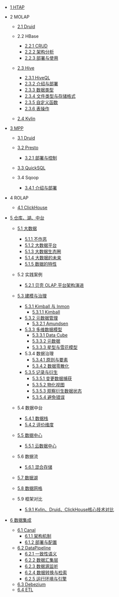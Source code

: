   - [1 HTAP](/HTAP/README.md)
    
  - 2 MOLAP
    - [2.1 Druid](/MOLAP/Druid/README.md)
      
    - 2.2 HBase
      - [2.2.1 CRUD](/MOLAP/HBase/CRUD.md)
      - [2.2.2 架构分析](/MOLAP/HBase/架构分析.md)
      - [2.2.3 部署与使用](/MOLAP/HBase/部署与使用.md)
    - [2.3 Hive](/MOLAP/Hive/README.md)
      - [2.3.1 HiveQL](/MOLAP/Hive/HiveQL.md)
      - [2.3.2 介绍与部署](/MOLAP/Hive/介绍与部署.md)
      - [2.3.3 数据类型](/MOLAP/Hive/数据类型.md)
      - [2.3.4 文件类型与存储格式](/MOLAP/Hive/文件类型与存储格式.md)
      - [2.3.5 自定义函数](/MOLAP/Hive/自定义函数.md)
      - [2.3.6 表操作](/MOLAP/Hive/表操作.md)
    - [2.4 Kylin](/MOLAP/Kylin/README.md)
      
  - [3 MPP](/MPP/README.md)
    - [3.1 Druid](/MPP/Druid/README.md)
      
    - [3.2 Presto](/MPP/Presto/README.md)
      - [3.2.1 部署与控制](/MPP/Presto/部署与控制.md)
    - [3.3 QuickSQL](/MPP/QuickSQL/README.md)
      
    - 3.4 Sqoop
      - [3.4.1 介绍与部署](/MPP/Sqoop/介绍与部署.md)
  - 4 ROLAP
    - [4.1 ClickHouse](/ROLAP/ClickHouse/README.md)
      
  - [5 仓库、湖、中台](/仓库、湖、中台/README.md)
    - [5.1 大数据](/仓库、湖、中台/大数据/README.md)
      - [5.1.1 不作恶](/仓库、湖、中台/大数据/不作恶.md)
      - [5.1.2 大数据平台](/仓库、湖、中台/大数据/大数据平台.md)
      - [5.1.3 大数据生态圈](/仓库、湖、中台/大数据/大数据生态圈.md)
      - [5.1.4 大数据的未来](/仓库、湖、中台/大数据/大数据的未来.md)
      - [5.1.5 数据的特性](/仓库、湖、中台/大数据/数据的特性.md)
    - 5.2 实践案例
      - [5.2.1 贝壳 OLAP 平台架构演进](/仓库、湖、中台/实践案例/2021-贝壳%20OLAP%20平台架构演进.md)
    - [5.3 建模与治理](/仓库、湖、中台/建模与治理/README.md)
      - [5.3.1 Kimball 与 Inmon](/仓库、湖、中台/建模与治理/Kimball%20与%20Inmon/README.md)
        - [5.3.1.1 Kimball](/仓库、湖、中台/建模与治理/Kimball%20与%20Inmon/Kimball.md)
      - [5.3.2 元数据管理](/仓库、湖、中台/建模与治理/元数据管理/README.md)
        - [5.3.2.1 Amundsen](/仓库、湖、中台/建模与治理/元数据管理/Amundsen.md)
      - [5.3.3 多维数据模型](/仓库、湖、中台/建模与治理/多维数据模型/README.md)
        - [5.3.3.1 Data Cube](/仓库、湖、中台/建模与治理/多维数据模型/Data%20Cube.md)
        - [5.3.3.2 元数据](/仓库、湖、中台/建模与治理/多维数据模型/元数据.md)
        - [5.3.3.3 星型与雪花模型](/仓库、湖、中台/建模与治理/多维数据模型/星型与雪花模型.md)
      - 5.3.4 数据治理
        - [5.3.4.1 原则与要素](/仓库、湖、中台/建模与治理/数据治理/原则与要素.md)
        - [5.3.4.2 数据零散化](/仓库、湖、中台/建模与治理/数据治理/数据零散化.md)
      - [5.3.5 记录与衍生](/仓库、湖、中台/建模与治理/记录与衍生/README.md)
        - [5.3.5.1 变更数据捕获](/仓库、湖、中台/建模与治理/记录与衍生/变更数据捕获.md)
        - [5.3.5.2 物化视图](/仓库、湖、中台/建模与治理/记录与衍生/物化视图.md)
        - [5.3.5.3 观察衍生数据状态](/仓库、湖、中台/建模与治理/记录与衍生/观察衍生数据状态.md)
        - [5.3.5.4 避免错误](/仓库、湖、中台/建模与治理/记录与衍生/避免错误.md)
    - 5.4 数据中台
      - [5.4.1 数据栈](/仓库、湖、中台/数据中台/数据栈.md)
      - [5.4.2 评价维度](/仓库、湖、中台/数据中台/评价维度.md)
    - [5.5 数据中心](/仓库、湖、中台/数据中心/README.md)
      - [5.5.1 云数据中心](/仓库、湖、中台/数据中心/云数据中心.md)
    - 5.6 数据流
      - [5.6.1 混合存储](/仓库、湖、中台/数据流/混合存储.md)
    - [5.7 数据湖](/仓库、湖、中台/数据湖/README.md)
      
    - [5.8 数据网格](/仓库、湖、中台/数据网格/README.md)
      
    - 5.9 框架对比
      - [5.9.1 Kylin、Druid、ClickHouse核心技术对比](/仓库、湖、中台/框架对比/2020-Kylin、Druid、ClickHouse核心技术对比.md)
  - [6 数据集成](/数据集成/README.md)
    - [6.1 Canal](/数据集成/Canal/README.md)
      - [6.1.1 架构机制](/数据集成/Canal/架构机制.md)
      - [6.1.2 部署与配置](/数据集成/Canal/部署与配置.md)
    - [6.2 DataPipeline](/数据集成/DataPipeline/README.md)
      - [6.2.1 一致性语义](/数据集成/DataPipeline/一致性语义.md)
      - [6.2.2 数据汇集层](/数据集成/DataPipeline/数据汇集层.md)
      - [6.2.3 数据源监听](/数据集成/DataPipeline/数据源监听.md)
      - [6.2.4 数据转换与检索](/数据集成/DataPipeline/数据转换与检索.md)
      - [6.2.5 运行环境与引擎](/数据集成/DataPipeline/运行环境与引擎.md)
    - [6.3 Debezium](/数据集成/Debezium.md)
    - [6.4 ETL](/数据集成/ETL/README.md)
      